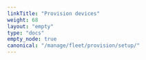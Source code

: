 ```yaml
---
linkTitle: "Provision devices"
weight: 68
layout: "empty"
type: "docs"
empty_node: true
canonical: "/manage/fleet/provision/setup/"
---
```

